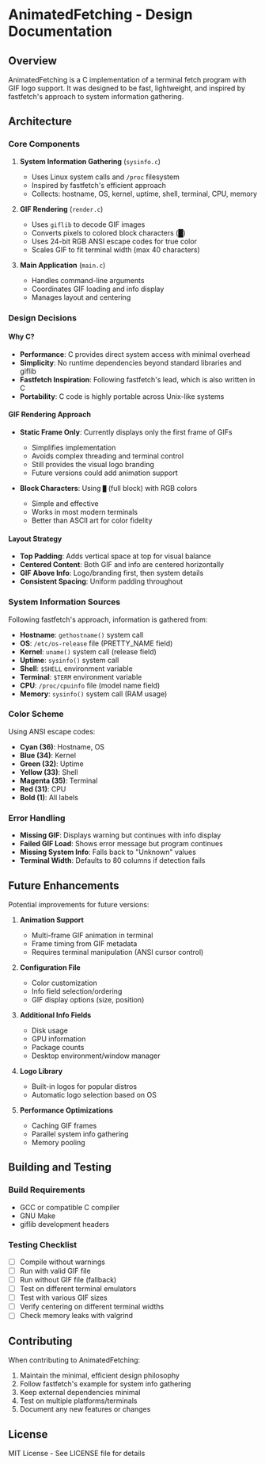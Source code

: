 # AnimatedFetching - Design Documentation

## Overview

AnimatedFetching is a C implementation of a terminal fetch program with GIF logo support. It was designed to be fast, lightweight, and inspired by fastfetch's approach to system information gathering.

## Architecture

### Core Components

1. **System Information Gathering** (`sysinfo.c`)
   - Uses Linux system calls and `/proc` filesystem
   - Inspired by fastfetch's efficient approach
   - Collects: hostname, OS, kernel, uptime, shell, terminal, CPU, memory

2. **GIF Rendering** (`render.c`)
   - Uses `giflib` to decode GIF images
   - Converts pixels to colored block characters (█)
   - Uses 24-bit RGB ANSI escape codes for true color
   - Scales GIF to fit terminal width (max 40 characters)

3. **Main Application** (`main.c`)
   - Handles command-line arguments
   - Coordinates GIF loading and info display
   - Manages layout and centering

### Design Decisions

#### Why C?
- **Performance**: C provides direct system access with minimal overhead
- **Simplicity**: No runtime dependencies beyond standard libraries and giflib
- **Fastfetch Inspiration**: Following fastfetch's lead, which is also written in C
- **Portability**: C code is highly portable across Unix-like systems

#### GIF Rendering Approach
- **Static Frame Only**: Currently displays only the first frame of GIFs
  - Simplifies implementation
  - Avoids complex threading and terminal control
  - Still provides the visual logo branding
  - Future versions could add animation support

- **Block Characters**: Using `█` (full block) with RGB colors
  - Simple and effective
  - Works in most modern terminals
  - Better than ASCII art for color fidelity

#### Layout Strategy
- **Top Padding**: Adds vertical space at top for visual balance
- **Centered Content**: Both GIF and info are centered horizontally
- **GIF Above Info**: Logo/branding first, then system details
- **Consistent Spacing**: Uniform padding throughout

### System Information Sources

Following fastfetch's approach, information is gathered from:

- **Hostname**: `gethostname()` system call
- **OS**: `/etc/os-release` file (PRETTY_NAME field)
- **Kernel**: `uname()` system call (release field)
- **Uptime**: `sysinfo()` system call
- **Shell**: `$SHELL` environment variable
- **Terminal**: `$TERM` environment variable
- **CPU**: `/proc/cpuinfo` file (model name field)
- **Memory**: `sysinfo()` system call (RAM usage)

### Color Scheme

Using ANSI escape codes:
- **Cyan (36)**: Hostname, OS
- **Blue (34)**: Kernel
- **Green (32)**: Uptime
- **Yellow (33)**: Shell
- **Magenta (35)**: Terminal
- **Red (31)**: CPU
- **Bold (1)**: All labels

### Error Handling

- **Missing GIF**: Displays warning but continues with info display
- **Failed GIF Load**: Shows error message but program continues
- **Missing System Info**: Falls back to "Unknown" values
- **Terminal Width**: Defaults to 80 columns if detection fails

## Future Enhancements

Potential improvements for future versions:

1. **Animation Support**
   - Multi-frame GIF animation in terminal
   - Frame timing from GIF metadata
   - Requires terminal manipulation (ANSI cursor control)

2. **Configuration File**
   - Color customization
   - Info field selection/ordering
   - GIF display options (size, position)

3. **Additional Info Fields**
   - Disk usage
   - GPU information
   - Package counts
   - Desktop environment/window manager

4. **Logo Library**
   - Built-in logos for popular distros
   - Automatic logo selection based on OS

5. **Performance Optimizations**
   - Caching GIF frames
   - Parallel system info gathering
   - Memory pooling

## Building and Testing

### Build Requirements
- GCC or compatible C compiler
- GNU Make
- giflib development headers

### Testing Checklist
- [ ] Compile without warnings
- [ ] Run with valid GIF file
- [ ] Run without GIF file (fallback)
- [ ] Test on different terminal emulators
- [ ] Test with various GIF sizes
- [ ] Verify centering on different terminal widths
- [ ] Check memory leaks with valgrind

## Contributing

When contributing to AnimatedFetching:

1. Maintain the minimal, efficient design philosophy
2. Follow fastfetch's example for system info gathering
3. Keep external dependencies minimal
4. Test on multiple platforms/terminals
5. Document any new features or changes

## License

MIT License - See LICENSE file for details
